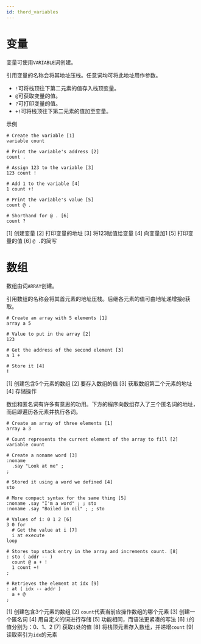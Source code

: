 ```yaml
---
id: thord_variables
---
```

# 变量

变量可使用`VARIABLE`词创建。

引用变量的名称会将其地址压栈。任意词均可将此地址用作参数。

- `!`可将栈顶往下第二元素的值存入栈顶变量。
- `@`可获取变量的值。
- `?`可打印变量的值。
- `+!`可将栈顶往下第二元素的值加至变量。

示例

```
# Create the variable [1]
variable count

# Print the variable's address [2]
count .

# Assign 123 to the variable [3]
123 count !

# Add 1 to the variable [4]
1 count +!

# Print the variable's value [5]
count @ .

# Shorthand for @ . [6]
count ?
```
 [1] 创建变量
 [2] 打印变量的地址
 [3] 将123赋值给变量
 [4] 向变量加1
 [5] 打印变量的值
 [6] `@ .`的简写

# 数组

数组由词`ARRAY`创建。

引用数组的名称会将其首元素的地址压栈。后继各元素的值可由地址递增接`@`获取。

```
# Create an array with 5 elements [1]
array a 5

# Value to put in the array [2]
123

# Get the address of the second element [3]
a 1 + 

# Store it [4]
!
```
 [1] 创建包含5个元素的数组
 [2] 要存入数组的值
 [3] 获取数组第二个元素的地址
 [4] 存储操作

数组和匿名词有许多有意思的功用。下方的程序向数组存入了三个匿名词的地址，而后即遍历各元素并执行各词。

```
# Create an array of three elements [1]
array a 3

# Count represents the current element of the array to fill [2]
variable count

# Create a noname word [3]
:noname 
  .say "Look at me" ; 
; 

# Stored it using a word we defined [4]
sto

# More compact syntax for the same thing [5]
:noname .say "I'm a word" ; ; sto
:noname .say "Boiled in oil" ; ; sto

# Values of i: 0 1 2 [6]
3 0 for 
  # Get the value at i [7]
  i at execute
loop 

# Stores top stack entry in the array and increments count. [8]
: sto ( addr -- )
  count @ a + ! 
  1 count +!
;

# Retrieves the element at idx [9]
: at ( idx -- addr ) 
  a + @ 
;
```
 [1] 创建包含3个元素的数组
 [2] `count`代表当前应操作数组的哪个元素
 [3] 创建一个匿名词
 [4] 用自定义的词进行存储
 [5] 功能相同，而语法更紧凑的写法
 [6] `i`的值分别为：0、1、2
 [7] 获取`i`处的值
 [8] 将栈顶元素存入数组，并递增`count`
 [9] 读取索引为`idx`的元素